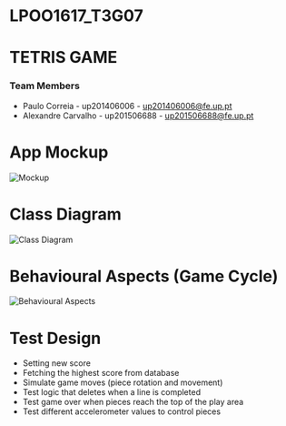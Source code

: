 # LPOO1617_T3G07

# TETRIS GAME

### Team Members 
- Paulo Correia - up201406006 - up201406006@fe.up.pt
- Alexandre Carvalho - up201506688 - up201506688@fe.up.pt

# App Mockup
![Mockup](http://i.imgur.com/H3tPkhk.png)

# Class Diagram
![Class Diagram](http://i.imgur.com/tzjfldN.png)

# Behavioural Aspects (Game Cycle)
![Behavioural Aspects](http://i.imgur.com/DaAwBNu.png)

# Test Design
- Setting new score
- Fetching the highest score from database
- Simulate game moves (piece rotation and movement)
- Test logic that deletes when a line is completed
- Test game over when pieces reach the top of the play area
- Test different accelerometer values to control pieces

